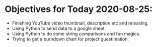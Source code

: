 # Objectives for Today 2020-08-25:

- Finishing YouTube video thumbnail, description etc and releasing.
- Using Python to send data to a google sheet.
- Using Python to do some string comparisons and fun magics.
- Trying to get a burndown chart for project guestimation.
